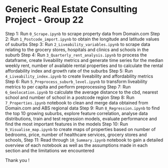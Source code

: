 # Generic Real Estate Consulting Project - Group 22

Step 1: Run `0_Scrape.ipynb` to scrape property data from Domain.com
Step 2: Run `1_Postcode_import.ipynb` to obtain the longitude and latitude values of suburbs
Step 3: Run `2_Liveability_variables.ipynb` to scrape data relating to the grocery stores, hospitals and clinics and schools in the suburb
Step 4: Run `3_Quarterly_rent_analysis.ipynb` to process the dataframe, create liveability metrics and generate time series for the median weekly rent, number of available rental properties and to calculate the rental affordability index and growth rate of the suburbs
Step 5: Run `4_Liveability_index.ipynb` to create liveability and affordability metrics
Step 6: Run `5_Preprocess_suburb_level.ipynb` to transform liveability metrics to per capita and perform preprocessing
Step 7: Run `6_Geolocation.ipynb` to calculate the average distance to the cbd, nearest school and number of school in a postcode region
Step 8: Run `7_Properties.ipynb` notebook to clean and merge data obtained from Domain.com and ABS regional data
Step 9: Run `8_Regression.ipynb` to find the top 10 growing suburbs, explore feature correlation, analyse data distributions, train and test regression models, evaluate performance and find the most important features in the models
Step 10: Run `9_Visualise_map.ipynb` to create maps of properties based on number of bedrooms, price, number of healthcare services, grocery stores and schools,
Step 11: Read through `10_Summary.ipynb` notebook to gain a detailed overview of each notebook as well as the assumptions made in each section and the limitations we encountered

Thank you !